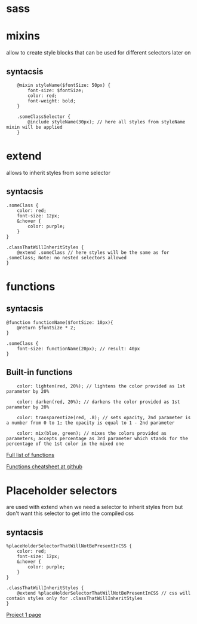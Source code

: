 # sass

# mixins

allow to create style blocks that can be used for different selectors later on

## syntacsis

```
    @mixin styleName($fontSize: 50px) {
        font-size: $fontSize;
        color: red;
        font-weight: bold;
    }

    .someClassSelector {
        @include styleName(30px); // here all styles from styleName mixin will be applied
    }
```

# extend

allows to inherit styles from some selector

## syntacsis

```
.someClass {
    color: red;
    font-size: 12px;
    &:hover {
        color: purple;
    }
}

.classThatWillInheritStyles {
    @extend .someClass // here styles will be the same as for .someClass; Note: no nested selectors allowed
}
```

# functions
## syntacsis

```
@function functionName($fontSize: 10px){
    @return $fontSize * 2;
}

.someClass {
    font-size: functionName(20px); // result: 40px
}
```

## Built-in functions

```
    color: lighten(red, 20%); // lightens the color provided as 1st parameter by 20%

    color: darken(red, 20%); // darkens the color provided as 1st parameter by 20%

    color: transparentize(red, .8); // sets opacity, 2nd parameter is a number from 0 to 1; the opacity is equal to 1 - 2nd parameter

    color: mix(blue, green); // mixes the colors provided as parameters; accepts percentage as 3rd parameter which stands for the percentage of the 1st color in the mixed one
```

[Full list of functions](https://web.archive.org/web/20180208190131/http://sass-lang.com/documentation/Sass/Script/Functions.html)

[Functions cheatsheet at github](https://gist.github.com/AllThingsSmitty/3bcc79da563df756be46)

# Placeholder selectors

are used with extend when we need a selector to inherit styles from but don't want this selector to get into the compiled css

## syntacsis

```
%placeHolderSelectorThatWillNotBePresentInCSS {
    color: red;
    font-size: 12px;
    &:hover {
        color: purple;
    }
}

.classThatWillInheritStyles {
    @extend %placeHolderSelectorThatWillNotBePresentInCSS // css will contain styles only for .classThatWillInheritStyles
}
```

[Project 1 page](https://natalieklid.github.io/sass/)